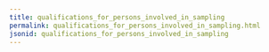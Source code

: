 ```yaml
---
title: qualifications_for_persons_involved_in_sampling
permalink: qualifications_for_persons_involved_in_sampling.html
jsonid: qualifications_for_persons_involved_in_sampling
---
```

